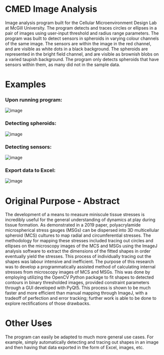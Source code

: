# CMED Image Analysis
Image analysis program built for the Cellular Microenvironment Design Lab at McGill University. The program detects and traces circles or ellipses in a pair of images using 
user-input threshold and radius range parameters. The program was built to detect sensors in spheroids in varying colour channels of the same image. The sensors are within the 
image in the red channel, and are visible as white dots in a black background. The spheroids are represented in the bright field channel, and are visible as brownish blobs on a 
varied taupish background. The program only detects spheroids that have sensors within them, as many did not in the sample data.

# Examples

### Upon running program:

![image](https://user-images.githubusercontent.com/1645830/117553157-d9d3ab00-b01d-11eb-9be8-0327961bca6e.png)

### Detecting spheroids:

![image](https://user-images.githubusercontent.com/1645830/117553186-fcfe5a80-b01d-11eb-9140-fa7af0805cc8.png)

### Detecting sensors:

![image](https://user-images.githubusercontent.com/1645830/117553198-0be50d00-b01e-11eb-8fc9-51f5c83711ce.png)

### Export data to Excel:

![image](https://user-images.githubusercontent.com/1645830/117553211-24edbe00-b01e-11eb-8aac-ed6fa29d1e23.png)

# Original Purpose - Abstract
The development of a means to measure miniscule tissue stresses is incredibly useful for the general understanding of dynamics at play during tissue formation. 
As demonstrated in a 2019 paper, polyacrylamide microspherical stress gauges (MSGs) can be dispersed into 3D multicellular spheroid (MCS) cultures to map radial and 
circumferential stresses. The methodology for mapping these stresses included tracing out circles and ellipses on the microscopy images of the MCS and MSGs using the 
ImageJ analysis software to extract the dimensions of the fitted shapes in order eventually yield the stresses. This process of individually tracing out the shapes was 
labour intensive and inefficient.  The purpose of this research was to develop a programmatically assisted method of calculating internal stresses from microscopy images 
of MCS and MSGs. This was done by employing utilizing the OpenCV Python package to fit shapes to detected contours in binary thresholded images, provided constraint parameters 
through a GUI developed with PyQt5. This process is shown to be much faster and more efficient than manual mapping through ImageJ, with a tradeoff of perfection and error 
tracking; further work is able to be done to explore rectifications of those drawbacks.

# Other Uses
The program can easily be adapted to much more general use cases. For example, simply automatically detecting and tracing out shapes in an image and then having that data exported in the form of Excel, images, etc.
